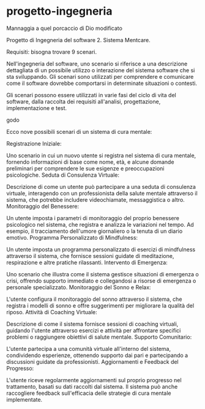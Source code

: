 # progetto-ingegneria

Mannaggia a quel porcaccio di Dio modificato

Progetto di Ingegneria del software 2. Sistema Mentcare.

Requisiti: bisogna trovare 9 scenari.

Nell'ingegneria del software, uno scenario si riferisce a una descrizione dettagliata di un possibile utilizzo o interazione del sistema software che si sta sviluppando. Gli scenari sono utilizzati per comprendere e comunicare come il software dovrebbe comportarsi in determinate situazioni o contesti.

Gli scenari possono essere utilizzati in varie fasi del ciclo di vita del software, dalla raccolta dei requisiti all'analisi, progettazione, implementazione e test.

godo


Ecco nove possibili scenari di un sistema di cura mentale:

Registrazione Iniziale:

Uno scenario in cui un nuovo utente si registra nel sistema di cura mentale, fornendo informazioni di base come nome, età, e alcune domande preliminari per comprendere le sue esigenze e preoccupazioni psicologiche.
Seduta di Consulenza Virtuale:

Descrizione di come un utente può partecipare a una seduta di consulenza virtuale, interagendo con un professionista della salute mentale attraverso il sistema, che potrebbe includere videochiamate, messaggistica o altro.
Monitoraggio del Benessere:

Un utente imposta i parametri di monitoraggio del proprio benessere psicologico nel sistema, che registra e analizza le variazioni nel tempo. Ad esempio, il tracciamento dell'umore giornaliero o la tenuta di un diario emotivo.
Programma Personalizzato di Mindfulness:

Un utente imposta un programma personalizzato di esercizi di mindfulness attraverso il sistema, che fornisce sessioni guidate di meditazione, respirazione e altre pratiche rilassanti.
Intervento di Emergenza:

Uno scenario che illustra come il sistema gestisce situazioni di emergenza o crisi, offrendo supporto immediato e collegandosi a risorse di emergenza o personale specializzato.
Monitoraggio del Sonno e Relax:

L'utente configura il monitoraggio del sonno attraverso il sistema, che registra i modelli di sonno e offre suggerimenti per migliorare la qualità del riposo.
Attività di Coaching Virtuale:

Descrizione di come il sistema fornisce sessioni di coaching virtuali, guidando l'utente attraverso esercizi e attività per affrontare specifici problemi o raggiungere obiettivi di salute mentale.
Supporto Comunitario:

L'utente partecipa a una comunità virtuale all'interno del sistema, condividendo esperienze, ottenendo supporto dai pari e partecipando a discussioni guidate da professionisti.
Aggiornamenti e Feedback del Progresso:

L'utente riceve regolarmente aggiornamenti sul proprio progresso nel trattamento, basati su dati raccolti dal sistema. Il sistema può anche raccogliere feedback sull'efficacia delle strategie di cura mentale implementate.


